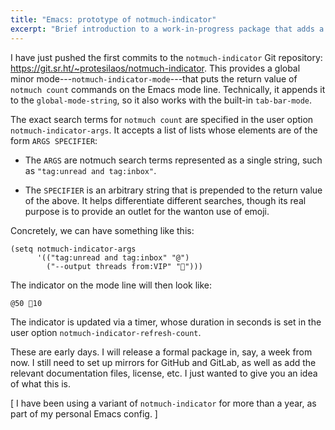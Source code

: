 ```yaml
---
title: "Emacs: prototype of notmuch-indicator"
excerpt: "Brief introduction to a work-in-progress package that adds a notmuch count to the Emacs mode line."
---
```


I have just pushed the first commits to the `notmuch-indicator` Git
repository: <https://git.sr.ht/~protesilaos/notmuch-indicator>.  This
provides a global minor mode---`notmuch-indicator-mode`---that puts the
return value of `notmuch count` commands on the Emacs mode line.
Technically, it appends it to the `global-mode-string`, so it also works
with the built-in `tab-bar-mode`.

The exact search terms for `notmuch count` are specified in the user
option `notmuch-indicator-args`.  It accepts a list of lists whose
elements are of the form `ARGS SPECIFIER`:

* The `ARGS` are notmuch search terms represented as a single string,
  such as `"tag:unread and tag:inbox"`.

* The `SPECIFIER` is an arbitrary string that is prepended to the return
  value of the above.  It helps differentiate different searches, though
  its real purpose is to provide an outlet for the wanton use of emoji.

Concretely, we can have something like this:

```elisp
(setq notmuch-indicator-args
      '(("tag:unread and tag:inbox" "@")
        ("--output threads from:VIP" "🤡")))
```

The indicator on the mode line will then look like:

```
@50 🤡10
```

The indicator is updated via a timer, whose duration in seconds is set
in the user option `notmuch-indicator-refresh-count`.

These are early days.  I will release a formal package in, say, a week
from now.  I still need to set up mirrors for GitHub and GitLab, as well
as add the relevant documentation files, license, etc.  I just wanted to
give you an idea of what this is.

[ I have been using a variant of `notmuch-indicator` for more than a
  year, as part of my personal Emacs config. ]
